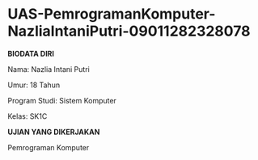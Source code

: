 # UAS-PemrogramanKomputer-NazliaIntaniPutri-09011282328078

**BIODATA DIRI**

Nama: Nazlia Intani Putri

Umur: 18 Tahun

Program Studi: Sistem Komputer

Kelas: SK1C

**UJIAN YANG DIKERJAKAN**

Pemrograman Komputer
